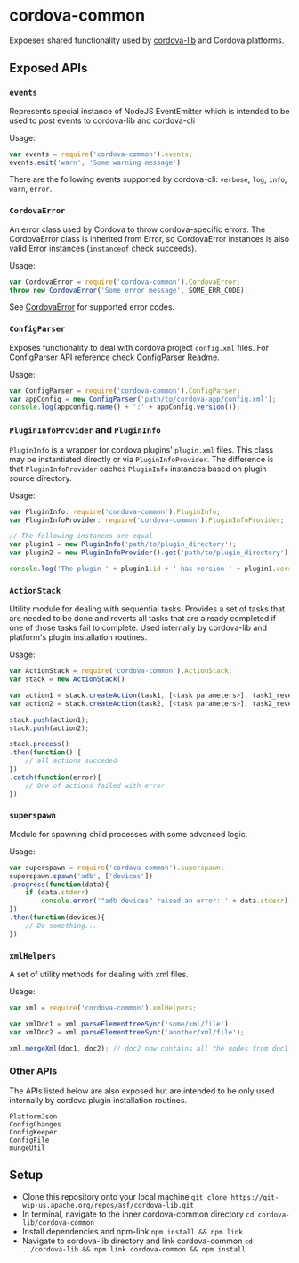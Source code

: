 <!--
#
# Licensed to the Apache Software Foundation (ASF) under one
# or more contributor license agreements.  See the NOTICE file
# distributed with this work for additional information
# regarding copyright ownership.  The ASF licenses this file
# to you under the Apache License, Version 2.0 (the
# "License"); you may not use this file except in compliance
# with the License.  You may obtain a copy of the License at
#
# http://www.apache.org/licenses/LICENSE-2.0
#
# Unless required by applicable law or agreed to in writing,
# software distributed under the License is distributed on an
# "AS IS" BASIS, WITHOUT WARRANTIES OR CONDITIONS OF ANY
#  KIND, either express or implied.  See the License for the
# specific language governing permissions and limitations
# under the License.
#
-->

# cordova-common
Expoeses shared functionality used by [cordova-lib](https://github.com/apache/cordova-lib/) and Cordova platforms.
## Exposed APIs

### `events`
  
Represents special instance of NodeJS EventEmitter which is intended to be used to post events to cordova-lib and cordova-cli

Usage:
```js
var events = require('cordova-common').events;
events.emit('warn', 'Some warning message')
```

There are the following events supported by cordova-cli: `verbose`, `log`, `info`, `warn`, `error`.

### `CordovaError`

An error class used by Cordova to throw cordova-specific errors. The CordovaError class is inherited from Error, so CordovaError instances is also valid Error instances (`instanceof` check succeeds).

Usage:

```js
var CordovaError = require('cordova-common').CordovaError;
throw new CordovaError('Some error message', SOME_ERR_CODE);
```

See [CordovaError](src/CordovaError/CordovaError.js) for supported error codes.

### `ConfigParser`

Exposes functionality to deal with cordova project `config.xml` files. For ConfigParser API reference check [ConfigParser Readme](src/ConfigParser/README.md).

Usage:
```js
var ConfigParser = require('cordova-common').ConfigParser;
var appConfig = new ConfigParser('path/to/cordova-app/config.xml');
console.log(appconfig.name() + ':' + appConfig.version());
```

### `PluginInfoProvider` and `PluginInfo`

`PluginInfo` is a wrapper for cordova plugins' `plugin.xml` files. This class may be instantiated directly or via `PluginInfoProvider`. The difference is that `PluginInfoProvider` caches `PluginInfo` instances based on plugin source directory.

Usage:
```js
var PluginInfo: require('cordova-common').PluginInfo;
var PluginInfoProvider: require('cordova-common').PluginInfoProvider;

// The following instances are equal
var plugin1 = new PluginInfo('path/to/plugin_directory');
var plugin2 = new PluginInfoProvider().get('path/to/plugin_directory');

console.log('The plugin ' + plugin1.id + ' has version ' + plugin1.version)
```

### `ActionStack`

Utility module for dealing with sequential tasks. Provides a set of tasks that are needed to be done and reverts all tasks that are already completed if one of those tasks fail to complete. Used internally by cordova-lib and platform's plugin installation routines.

Usage:
```js
var ActionStack = require('cordova-common').ActionStack;
var stack = new ActionStack()

var action1 = stack.createAction(task1, [<task parameters>], task1_reverter, [<reverter_parameters>]);
var action2 = stack.createAction(task2, [<task parameters>], task2_reverter, [<reverter_parameters>]);

stack.push(action1);
stack.push(action2);

stack.process()
.then(function() {
    // all actions succeded
})
.catch(function(error){
    // One of actions failed with error
})
```

### `superspawn`

Module for spawning child processes with some advanced logic.

Usage:
```js
var superspawn = require('cordova-common').superspawn;
superspawn.spawn('adb', ['devices'])
.progress(function(data){
    if (data.stderr)
        console.error('"adb devices" raised an error: ' + data.stderr);
})
.then(function(devices){
    // Do something...
})
```

### `xmlHelpers`

A set of utility methods for dealing with xml files.

Usage:
```js
var xml = require('cordova-common').xmlHelpers;

var xmlDoc1 = xml.parseElementtreeSync('some/xml/file');
var xmlDoc2 = xml.parseElementtreeSync('another/xml/file');

xml.mergeXml(doc1, doc2); // doc2 now contains all the nodes from doc1
```

### Other APIs

The APIs listed below are also exposed but are intended to be only used internally by cordova plugin installation routines.

```
PlatformJson
ConfigChanges
ConfigKeeper
ConfigFile
mungeUtil
```

## Setup
* Clone this repository onto your local machine
    `git clone https://git-wip-us.apache.org/repos/asf/cordova-lib.git`
* In terminal, navigate to the inner cordova-common directory
    `cd cordova-lib/cordova-common`
* Install dependencies and npm-link
    `npm install && npm link`
* Navigate to cordova-lib directory and link cordova-common
    `cd ../cordova-lib && npm link cordova-common && npm install`

